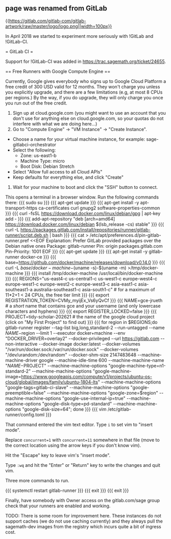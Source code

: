 ## page was renamed from GitLab
{{https://gitlab.com/gitlab-com/gitlab-artwork/raw/master/logo/logo.png||width=100px}}

In April 2018 we started to experiment more seriously with !GitLab and !GitLab-CI.

= GitLab CI =

Support for !GitLab-CI was added in https://trac.sagemath.org/ticket/24655.

== Free Runners with Google Compute Engine ==

Currently, Google gives everybody who signs up to Google Cloud Platform
a free credit of 300 USD valid for 12 months.
They won't charge you unless you explicitly upgrade, and there are a few
limitations (e.g, at most 8 CPUs per regions.) By the way, if you do upgrade,
they will only charge you once you run out of the free credit.

 1. Sign up at cloud.google.com (you might want to use an account that you don't use for anything else on cloud.google.com, so your quotas do not interfere with what we are doing here…)
 1. Go to "Compute Engine" → "VM Instance" → "Create Instance".
   * Choose a name for your virtual machine instance, for example: sage-gitlabci-orchestrator
   * Select the following:
     * Zone: us-east1-b
     * Machine Type: micro
     * Boot Disk: Debian Stretch
   * Select "Allow full access to all Cloud APIs"
   * Keep defaults for everything else, and click "Create"
 1. Wait for your machine to boot and click the "SSH" button to connect.

This opens a terminal in a browser window. Run the following commands there:
{{{
sudo su
}}}
{{{
apt-get update
}}}
{{{
apt-get install -y apt-transport-https ca-certificates curl gnupg2 software-properties-common
}}}
{{{
curl -fsSL https://download.docker.com/linux/debian/gpg | apt-key add -
}}}
{{{
add-apt-repository "deb [arch=amd64] https://download.docker.com/linux/debian $(lsb_release -cs) stable"
}}}
{{{
curl -L https://packages.gitlab.com/install/repositories/runner/gitlab-runner/script.deb.sh | bash
}}}
{{{
cat > /etc/apt/preferences.d/pin-gitlab-runner.pref <<EOF
Explanation: Prefer GitLab provided packages over the Debian native ones
Package: gitlab-runner
Pin: origin packages.gitlab.com
Pin-Priority: 1001
EOF
}}}
{{{
apt-get update
}}}
{{{
apt-get install -y gitlab-runner docker-ce
}}}
{{{
base=https://github.com/docker/machine/releases/download/v0.14.0
}}}
{{{
curl -L $base/docker-machine-$(uname -s)-$(uname -m) >/tmp/docker-machine
}}}
{{{
install /tmp/docker-machine /usr/local/bin/docker-machine
}}}
{{{
REGIONS="us-east4-c us-central1-c us-west1-c europe-west4-c europe-west1-c europe-west2-c europe-west3-c asia-east1-c asia-southeast1-a australia-southeast1-c asia-south1-c" # for a maximum of 11*2+1 < 24 CPUs, the free tier limit
}}}
{{{
export REGISTRATION_TOKEN=CVMy_myijEx_Vs6yQvCf
}}}
{{{
NAME=gce-jrueth # a *short* name that contains gce and your username (and only lowercase characters and hyphens)
}}}
{{{
export REGISTER_LOCKED=false
}}}
{{{
PROJECT=tidy-scholar-202621 # the name of the google cloud project (click on "My First Project" to find out)
}}}
{{{
for region in $REGIONS;do gitlab-runner register --tag-list big,long,standard-2 --run-untagged --name $NAME-$region --limit 1 --executor docker+machine --env "DOCKER_DRIVER=overlay2" --docker-privileged --url https://gitlab.com --non-interactive --docker-image docker:latest --docker-volumes "/var/run/docker.sock:/var/run/docker.sock" --docker-volumes "/dev/urandom:/dev/random" --docker-shm-size 2147483648 --machine-machine-driver google --machine-idle-time 600 --machine-machine-name "$NAME-%s" --machine-machine-options "google-project=$PROJECT" --machine-machine-options "google-machine-type=n1-standard-2" --machine-machine-options "google-machine-image=https://www.googleapis.com/compute/v1/projects/ubuntu-os-cloud/global/images/family/ubuntu-1804-lts" --machine-machine-options "google-tags=gitlab-ci-slave" --machine-machine-options "google-preemptible=false" --machine-machine-options "google-zone=$region" --machine-machine-options "google-use-internal-ip=true" --machine-machine-options "google-disk-type=pd-standard" --machine-machine-options "google-disk-size=64"; done
}}}
{{{
vim /etc/gitlab-runner/config.toml
}}}

That command entered the vim text editor. Type `i` to set vim to "insert mode".

Replace `concurrent=1` with `concurrent=11` somewhere in that file
(move to the correct location using the arrow keys if you don't know vim).

Hit the "Escape" key to leave vim's "insert mode".

Type `:wq` and hit the "Enter" or "Return" key to write the changes and quit vim.

Three more commands to run.

{{{
systemctl restart gitlab-runner
}}}
{{{
exit
}}}
{{{
exit
}}}

Finally, have somebody with Owner access on the gitlab.com/sage group check that your runners are enabled and working.

TODO: There is some room for improvement here. These instances do not support caches (we do not use caching currently) and they always pull the sagemath-dev images from the registry which incurs quite a bit of ingress cost.
